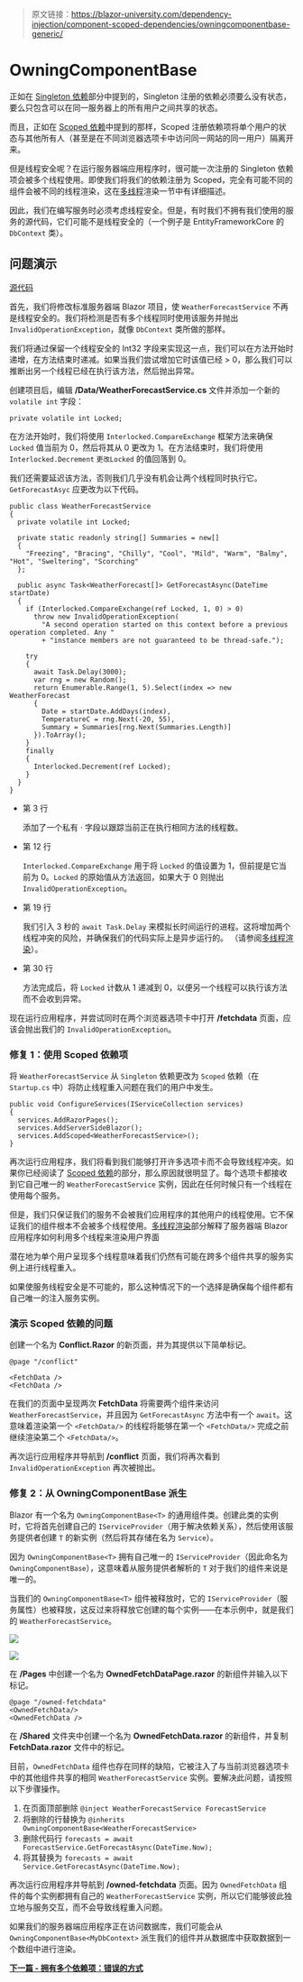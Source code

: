 > 原文链接：https://blazor-university.com/dependency-injection/component-scoped-dependencies/owningcomponentbase-generic/

# OwningComponentBase<T>
正如在 [Singleton  依赖](/dependency-injection/dependency-lifetimes-and-scopes/scoped-dependencies/)部分中提到的，Singleton 注册的依赖必须要么没有状态，要么只包含可以在同一服务器上的所有用户之间共享的状态。

而且，正如在 [Scoped 依赖](/dependency-injection/component-scoped-dependencies/)中提到的那样，Scoped 注册依赖项将单个用户的状态与其他所有人（甚至是在不同浏览器选项卡中访问同一网站的同一用户）隔离开来。

但是线程安全呢？在运行服务器端应用程序时，很可能一次注册的 Singleton 依赖项会被多个线程使用。即使我们将我们的依赖注册为 Scoped，完全有可能不同的组件会被不同的线程渲染，这在[多线程](/components/multi-threaded-rendering/)渲染一节中有详细描述。

因此，我们在编写服务时必须考虑线程安全。但是，有时我们不拥有我们使用的服务的源代码，它们可能不是线程安全的（一个例子是 EntityFrameworkCore 的 `DbContext` 类）。

## 问题演示
[源代码](https://github.com/mrpmorris/blazor-university/tree/master/src/DependencyInjection/UsingGenericOwningComponentBase)

首先，我们将修改标准服务器端 Blazor 项目，使 `WeatherForecastService` 不再是线程安全的。我们将检测是否有多个线程同时使用该服务并抛出 `InvalidOperationException`，就像 `DbContext` 类所做的那样。

我们将通过保留一个线程安全的 Int32 字段来实现这一点，我们可以在方法开始时递增，在方法结束时递减。如果当我们尝试增加它时该值已经 > 0，那么我们可以推断出另一个线程已经在执行该方法，然后抛出异常。

创建项目后，编辑 **/Data/WeatherForecastService.cs** 文件并添加一个新的 `volatile int` 字段：

```
private volatile int Locked;
```

在方法开始时，我们将使用 `Interlocked.CompareExchange` 框架方法来确保 `Locked` 值当前为 0，然后将其从 0 更改为 1。在方法结束时，我们将使用 `Interlocked.Decrement` `更改Locked` 的值回落到 0。

我们还需要延迟该方法，否则我们几乎没有机会让两个线程同时执行它。 `GetForecastAsyc` 应更改为以下代码。

```
public class WeatherForecastService
{
  private volatile int Locked;

  private static readonly string[] Summaries = new[]
  {
    "Freezing", "Bracing", "Chilly", "Cool", "Mild", "Warm", "Balmy", "Hot", "Sweltering", "Scorching"
  };

  public async Task<WeatherForecast[]> GetForecastAsync(DateTime startDate)
  {
    if (Interlocked.CompareExchange(ref Locked, 1, 0) > 0)
      throw new InvalidOperationException(
        "A second operation started on this context before a previous operation completed. Any "
        + "instance members are not guaranteed to be thread-safe.");

    try
    {
      await Task.Delay(3000);
      var rng = new Random();
      return Enumerable.Range(1, 5).Select(index => new WeatherForecast
      {
        Date = startDate.AddDays(index),
        TemperatureC = rng.Next(-20, 55),
        Summary = Summaries[rng.Next(Summaries.Length)]
      }).ToArray();
    }
    finally
    {
      Interlocked.Decrement(ref Locked);
    }
  }
}
```

- 第 3 行

    添加了一个私有 · 字段以跟踪当前正在执行相同方法的线程数。

- 第 12 行

    `Interlocked.CompareExchange` 用于将 `Locked` 的值设置为 1，但前提是它当前为 0。`Locked` 的原始值从方法返回，如果大于 0 则抛出 `InvalidOperationException`。

- 第 19 行

    我们引入 3 秒的 `await Task.Delay` 来模拟长时间运行的进程。这将增加两个线程冲突的风险，并确保我们的代码实际上是异步运行的。 （请参阅[多线程渲染](/components/render-trees/multi-threaded-rendering/)）。


- 第 30 行

    方法完成后，将 `Locked` 计数从 1 递减到 0，以便另一个线程可以执行该方法而不会收到异常。

现在运行应用程序，并尝试同时在两个浏览器选项卡中打开 **/fetchdata** 页面，应该会抛出我们的 `InvalidOperationException`。

### 修复 1：使用 Scoped 依赖项
将 `WeatherForecastService` 从 `Singleton` 依赖更改为 `Scoped` 依赖（在 `Startup.cs` 中）将防止线程重入问题在我们的用户中发生。

```
public void ConfigureServices(IServiceCollection services)
{
  services.AddRazorPages();
  services.AddServerSideBlazor();
  services.AddScoped<WeatherForecastService>();
}
```

再次运行应用程序，我们将看到我们能够打开许多选项卡而不会导致线程冲突。如果你已经阅读了 [Scoped 依赖](/dependency-injection/dependency-lifetimes-and-scopes/scoped-dependencies/)的部分，那么原因就很明显了。每个选项卡都接收到它自己唯一的 `WeatherForecastService` 实例，因此在任何时候只有一个线程在使用每个服务。

但是，我们只保证我们的服务不会被我们应用程序的其他用户的线程使用。它不保证我们的组件根本不会被多个线程使用。[多线程渲染](/components/render-trees/multi-threaded-rendering/)部分解释了服务器端 Blazor 应用程序如何利用多个线程来渲染用户界面

潜在地为单个用户呈现多个线程意味着我们仍然有可能在跨多个组件共享的服务实例上进行线程重入。

如果使服务线程安全是不可能的，那么这种情况下的一个选择是确保每个组件都有自己唯一的注入服务实例。

### 演示 Scoped 依赖的问题
创建一个名为 **Conflict.Razor** 的新页面，并为其提供以下简单标记。

```
@page "/conflict"

<FetchData />
<FetchData />
```

在我们的页面中呈现两次 **FetchData** 将需要两个组件来访问 `WeatherForecastService`，并且因为 `GetForecastAsync` 方法中有一个 `await`。这意味着渲染第一个 `<FetchData/>` 的线程将能够在第一个 `<FetchData/>` 完成之前继续渲染第二个 `<FetchData/>`。

再次运行应用程序并导航到 **/conflict** 页面，我们将再次看到 `InvalidOperationException` 再次被抛出。

### 修复 2：从 OwningComponentBase<T> 派生
Blazor 有一个名为 `OwningComponentBase<T>` 的通用组件类。创建此类的实例时，它将首先创建自己的 `IServiceProvider`（用于解决依赖关系），然后使用该服务提供者创建 `T` 的新实例（然后将其存储在名为 `Service`）。

因为 `OwningComponentBase<T>` 拥有自己唯一的 `IServiceProvider`（因此命名为 `OwningComponentBase`），这意味着从服务提供者解析的 `T` 对于我们的组件来说是唯一的。

当我们的 `OwningComponentBase<T>` 组件被释放时，它的 `IServiceProvider`（服务属性）也被释放，这反过来将释放它创建的每个实例——在本示例中，就是我们的 `WeatherForecastService`。


![](ServerOwningComponentBaseScope-1.jpg)


![](WebAssemblyOwningComponentBaseScope.jpg)

在 **/Pages** 中创建一个名为 **OwnedFetchDataPage.razor** 的新组件并输入以下标记。

```
@page "/owned-fetchdata"
<OwnedFetchData/>
<OwnedFetchData />
```

在 **/Shared** 文件夹中创建一个名为 **OwnedFetchData.razor** 的新组件，并复制 **FetchData.razor** 文件中的标记。

目前，`OwnedFetchData` 组件也存在同样的缺陷，它被注入了与当前浏览器选项卡中的其他组件共享的相同 `WeatherForecastService` 实例。要解决此问题，请按照以下步骤操作。

1. 在页面顶部删除
`@inject WeatherForecastService ForecastService`
2. 将删除的行替换为
`@inherits OwningComponentBase<WeatherForecastService>`
3. 删除代码行
`forecasts = await ForecastService.GetForecastAsync(DateTime.Now);`
4. 将其替换为
`forecasts = await Service.GetForecastAsync(DateTime.Now);`

再次运行应用程序并导航到 **/owned-fetchdata** 页面。因为 `OwnedFetchData` 组件的每个实例都拥有自己的 `WeatherForecastService` 实例，所以它们能够彼此独立地与服务交互，而不会导致线程重入问题。

如果我们的服务器端应用程序正在访问数据库，我们可能会从 `OwningComponentBase<MyDbContext>` 派生我们的组件并从数据库中获取数据到一个数组中进行渲染。

**[下一篇 - 拥有多个依赖项：错误的方式](/dependency-injection/component-scoped-dependencies/owning-multiple-dependencies-the-wrong-way/)**